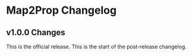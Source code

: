# Map2Prop Changelog

## v1.0.0 Changes

This is the official release. This is the start of the post-release changelog.
